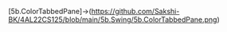 [5b.ColorTabbedPane]->(https://github.com/Sakshi-BK/4AL22CS125/blob/main/5b.Swing/5b.ColorTabbedPane.png)
